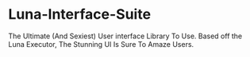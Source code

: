 # Luna-Interface-Suite
The Ultimate (And Sexiest) User interface Library To Use. Based off the Luna Executor, The Stunning UI Is Sure To Amaze Users.
